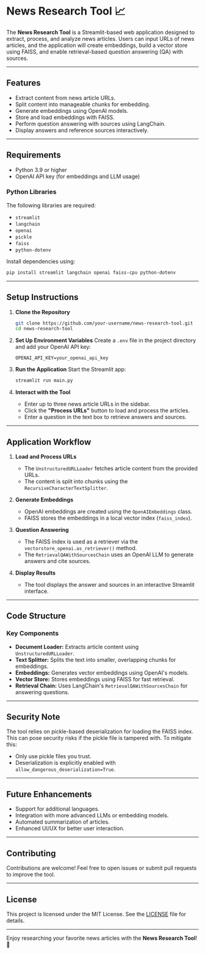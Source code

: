 # News Research Tool 📈

The **News Research Tool** is a Streamlit-based web application designed to extract, process, and analyze news articles. Users can input URLs of news articles, and the application will create embeddings, build a vector store using FAISS, and enable retrieval-based question answering (QA) with sources.

---

## Features
- Extract content from news article URLs.
- Split content into manageable chunks for embedding.
- Generate embeddings using OpenAI models.
- Store and load embeddings with FAISS.
- Perform question answering with sources using LangChain.
- Display answers and reference sources interactively.

---

## Requirements
- Python 3.9 or higher
- OpenAI API key (for embeddings and LLM usage)

### **Python Libraries**
The following libraries are required:
- `streamlit`
- `langchain`
- `openai`
- `pickle`
- `faiss`
- `python-dotenv`

Install dependencies using:
```bash
pip install streamlit langchain openai faiss-cpu python-dotenv
```
---

## Setup Instructions

1. **Clone the Repository**
   ```bash
   git clone https://github.com/your-username/news-research-tool.git
   cd news-research-tool
   ```

2. **Set Up Environment Variables**
   Create a `.env` file in the project directory and add your OpenAI API key:
   ```plaintext
   OPENAI_API_KEY=your_openai_api_key
   ```

3. **Run the Application**
   Start the Streamlit app:
   ```bash
   streamlit run main.py
   ```

4. **Interact with the Tool**
   - Enter up to three news article URLs in the sidebar.
   - Click the **"Process URLs"** button to load and process the articles.
   - Enter a question in the text box to retrieve answers and sources.

---

## Application Workflow

1. **Load and Process URLs**
   - The `UnstructuredURLLoader` fetches article content from the provided URLs.
   - The content is split into chunks using the `RecursiveCharacterTextSplitter`.

2. **Generate Embeddings**
   - OpenAI embeddings are created using the `OpenAIEmbeddings` class.
   - FAISS stores the embeddings in a local vector index (`faiss_index`).

3. **Question Answering**
   - The FAISS index is used as a retriever via the `vectorstore_openai.as_retriever()` method.
   - The `RetrievalQAWithSourcesChain` uses an OpenAI LLM to generate answers and cite sources.

4. **Display Results**
   - The tool displays the answer and sources in an interactive Streamlit interface.

---

## Code Structure
### **Key Components**
- **Document Loader:** Extracts article content using `UnstructuredURLLoader`.
- **Text Splitter:** Splits the text into smaller, overlapping chunks for embeddings.
- **Embeddings:** Generates vector embeddings using OpenAI's models.
- **Vector Store:** Stores embeddings using FAISS for fast retrieval.
- **Retrieval Chain:** Uses LangChain's `RetrievalQAWithSourcesChain` for answering questions.

---

## Security Note
The tool relies on pickle-based deserialization for loading the FAISS index. This can pose security risks if the pickle file is tampered with. To mitigate this:
- Only use pickle files you trust.
- Deserialization is explicitly enabled with `allow_dangerous_deserialization=True`.

---

## Future Enhancements
- Support for additional languages.
- Integration with more advanced LLMs or embedding models.
- Automated summarization of articles.
- Enhanced UI/UX for better user interaction.

---

## Contributing
Contributions are welcome! Feel free to open issues or submit pull requests to improve the tool.

---

## License
This project is licensed under the MIT License. See the [LICENSE](LICENSE) file for details.

---

Enjoy researching your favorite news articles with the **News Research Tool**! 🎉

